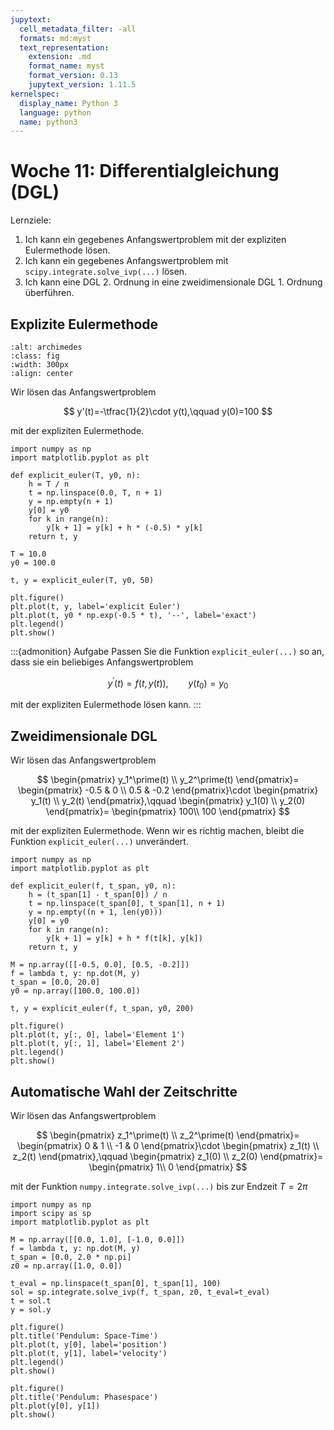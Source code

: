 ```yaml
---
jupytext:
  cell_metadata_filter: -all
  formats: md:myst
  text_representation:
    extension: .md
    format_name: myst
    format_version: 0.13
    jupytext_version: 1.11.5
kernelspec:
  display_name: Python 3
  language: python
  name: python3
---
```


# Woche 11: Differentialgleichung (DGL)

Lernziele:

1. Ich kann ein gegebenes Anfangswertproblem mit der expliziten Eulermethode lösen.
2. Ich kann ein gegebenes Anfangswertproblem mit `scipy.integrate.solve_ivp(...)` lösen.
3. Ich kann eine DGL 2. Ordnung in eine zweidimensionale DGL 1. Ordnung überführen.

## Explizite Eulermethode

```{image} images/euler_polygonzug.png
:alt: archimedes
:class: fig
:width: 300px
:align: center
```

Wir lösen das Anfangswertproblem

$$
y'(t)=-\tfrac{1}{2}\cdot y(t),\qquad y(0)=100
$$

mit der expliziten Eulermethode.

```{code-cell} ipython3
import numpy as np
import matplotlib.pyplot as plt

def explicit_euler(T, y0, n):
    h = T / n
    t = np.linspace(0.0, T, n + 1)
    y = np.empty(n + 1)
    y[0] = y0
    for k in range(n):
        y[k + 1] = y[k] + h * (-0.5) * y[k]
    return t, y

T = 10.0
y0 = 100.0

t, y = explicit_euler(T, y0, 50)

plt.figure()
plt.plot(t, y, label='explicit Euler')
plt.plot(t, y0 * np.exp(-0.5 * t), '--', label='exact')
plt.legend()
plt.show()
```

:::{admonition} Aufgabe
Passen Sie die Funktion `explicit_euler(...)` so an, dass sie ein beliebiges Anfangswertproblem

$$
y^\prime(t)=f(t, y(t)),\qquad y(t_0)=y_0
$$

mit der expliziten Eulermethode lösen kann.
:::
<!--
```{code-cell} ipython3
import numpy as np
import matplotlib.pyplot as plt

def explicit_euler(f, t_span, y0, n):
    h = (t_span[1] - t_span[0]) / n
    t = np.linspace(t_span[0], t_span[1], n + 1)
    y = np.empty(n + 1)
    y[0] = y0
    for k in range(n):
        y[k + 1] = y[k] + h * f(t[k], y[k])
    return t, y

f = lambda t, y: -0.5 * y
t_span = [0.0, 10.0]
y0 = 100.0

t, y = explicit_euler(f, t_span, y0, 50)

plt.figure()
plt.plot(t, y, label='explicit Euler')
plt.plot(t, y0 * np.exp(-0.5 * t), '--', label='exact')
plt.legend()
plt.show()
```
-->

## Zweidimensionale DGL

Wir lösen das Anfangswertproblem

$$
\begin{pmatrix}
y_1^\prime(t) \\
y_2^\prime(t)
\end{pmatrix}=
\begin{pmatrix}
-0.5 & 0 \\
0.5 & -0.2
\end{pmatrix}\cdot
\begin{pmatrix}
y_1(t) \\
y_2(t)
\end{pmatrix},\qquad 
\begin{pmatrix}
y_1(0) \\
y_2(0)
\end{pmatrix}=
\begin{pmatrix}
100\\
100
\end{pmatrix}
$$

mit der expliziten Eulermethode.
Wenn wir es richtig machen, bleibt die Funktion `explicit_euler(...)` unverändert.
```{code-cell} ipython3
import numpy as np
import matplotlib.pyplot as plt

def explicit_euler(f, t_span, y0, n):
    h = (t_span[1] - t_span[0]) / n
    t = np.linspace(t_span[0], t_span[1], n + 1)
    y = np.empty((n + 1, len(y0)))
    y[0] = y0
    for k in range(n):
        y[k + 1] = y[k] + h * f(t[k], y[k])
    return t, y

M = np.array([[-0.5, 0.0], [0.5, -0.2]])
f = lambda t, y: np.dot(M, y)
t_span = [0.0, 20.0]
y0 = np.array([100.0, 100.0])

t, y = explicit_euler(f, t_span, y0, 200)

plt.figure()
plt.plot(t, y[:, 0], label='Element 1')
plt.plot(t, y[:, 1], label='Element 2')
plt.legend()
plt.show()
```

## Automatische Wahl der Zeitschritte

Wir lösen das Anfangswertproblem

$$
\begin{pmatrix}
z_1^\prime(t) \\
z_2^\prime(t)
\end{pmatrix}=
\begin{pmatrix}
0 & 1 \\
-1 & 0
\end{pmatrix}\cdot
\begin{pmatrix}
z_1(t) \\
z_2(t)
\end{pmatrix},\qquad 
\begin{pmatrix}
z_1(0) \\
z_2(0)
\end{pmatrix}=
\begin{pmatrix}
1\\
0
\end{pmatrix}
$$

mit der Funktion `numpy.integrate.solve_ivp(...)` bis zur Endzeit $T=2\pi$
```{code-cell} ipython3
import numpy as np
import scipy as sp
import matplotlib.pyplot as plt

M = np.array([[0.0, 1.0], [-1.0, 0.0]])
f = lambda t, y: np.dot(M, y)
t_span = [0.0, 2.0 * np.pi]
z0 = np.array([1.0, 0.0])

t_eval = np.linspace(t_span[0], t_span[1], 100)
sol = sp.integrate.solve_ivp(f, t_span, z0, t_eval=t_eval)
t = sol.t
y = sol.y

plt.figure()
plt.title('Pendulum: Space-Time')
plt.plot(t, y[0], label='position')
plt.plot(t, y[1], label='velocity')
plt.legend()
plt.show()

plt.figure()
plt.title('Pendulum: Phasespace')
plt.plot(y[0], y[1])
plt.show()
```
